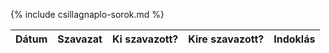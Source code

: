 <table class="naplo">
  <thead>
  <th>Dátum</th>
  <th>Szavazat</th>
  <th>Ki szavazott?</th>
  <th>Kire szavazott?</th>
  <th>Indoklás</th>
  </thead>

  {% include csillagnaplo-sorok.md %}

  </table>
